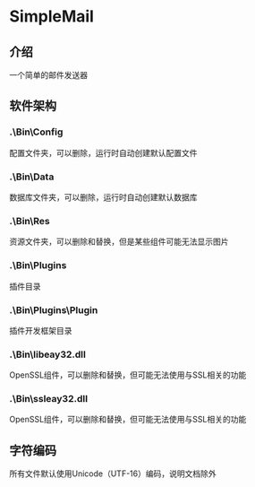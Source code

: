 # SimpleMail

## 介绍
一个简单的邮件发送器

## 软件架构
### .\Bin\Config

配置文件夹，可以删除，运行时自动创建默认配置文件

### .\Bin\Data

数据库文件夹，可以删除，运行时自动创建默认数据库

### .\Bin\Res

资源文件夹，可以删除和替换，但是某些组件可能无法显示图片

### .\Bin\Plugins

插件目录

### .\Bin\Plugins\Plugin

插件开发框架目录

### .\Bin\libeay32.dll

OpenSSL组件，可以删除和替换，但可能无法使用与SSL相关的功能

### .\Bin\ssleay32.dll

OpenSSL组件，可以删除和替换，但可能无法使用与SSL相关的功能

## 字符编码

所有文件默认使用Unicode（UTF-16）编码，说明文档除外